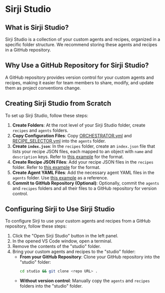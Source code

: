 # Sirji Studio

## What is Sirji Studio?

Sirji Studio is a collection of your custom agents and recipes, organized in a specific folder structure. We recommend storing these agents and recipes in a GitHub repository.

## Why Use a GitHub Repository for Sirji Studio?

A GitHub repository provides version control for your custom agents and recipes, making it easier for team members to share, modify, and update them as project conventions change.

## Creating Sirji Studio from Scratch

To set up Sirji Studio, follow these steps:

1. **Create Folders**: At the root level of your Sirji Studio folder, create `recipes` and `agents` folders.
2. **Copy Configuration Files**: Copy [ORCHESTRATOR.yml](../sirji/vscode-extension/src/defaults/agents/ORCHESTRATOR.yml) and [RECIPE_SELECTOR.yml](../sirji/vscode-extension/src/defaults/agents/RECIPE_SELECTOR.yml) into the `agents` folder.
3. **Create `index.json`**: In the `recipes` folder, create an `index.json` file that lists your recipe JSON files, each mapped to an object with `name` and `description` keys. Refer to [this example](../sirji/vscode-extension/src/defaults/recipes/index.json) for the format.
4. **Create Recipe JSON Files**: Add your recipe JSON files in the `recipes` folder. Refer to [this example](../sirji/vscode-extension/src/defaults/recipes/new_project.json) for the format.
5. **Create Agent YAML Files**: Add the necessary agent YAML files in the `agents` folder. Use [this example](../sirji/vscode-extension/src/defaults/agents/NODE_JS_CREATE_API_PLANNER.yml) as a reference.
6. **Commit to GitHub Repository (Optional)**: Optionally, commit the `agents` and `recipes` folders and all their files to a GitHub repository for version control.

## Configuring Sirji to Use Sirji Studio

To configure Sirji to use your custom agents and recipes from a GitHub repository, follow these steps:

1. Click the "Open Sirji Studio" button in the left panel.
2. In the opened VS Code window, open a terminal.
3. Remove the contents of the "studio" folder.
4. Bring your custom agents and recipes to the "studio" folder:
   - **From your GitHub Repository**: Clone your GitHub repository into the "studio" folder:
     ```zsh
     cd studio && git clone <repo URL> .
     ```
   - **Without version control**: Manually copy the `agents` and `recipes` folders into the "studio" folder.

